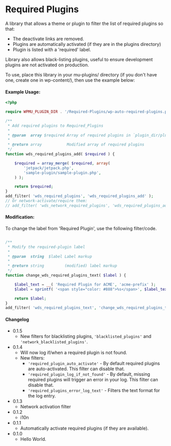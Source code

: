 Required Plugins
=========

A library that allows a theme or plugin to filter the list of required plugins so that:
* The deactivate links are removed.
* Plugins are automatically activated (if they are in the plugins directory)
* Plugin is listed with a 'required' label.

Library also allows black-listing plugins, useful to ensure development plugins are not activated on production.

To use, place this library in your mu-plugins/ directory (if you don't have one, create one in wp-content/), then use the example below:

#### Example Usage:
```php
<?php

require WPMU_PLUGIN_DIR . '/Required-Plugins/wp-auto-required-plugins.php';

/**
 * Add required plugins to Required_Plugins
 *
 * @param  array $required Array of required plugins in `plugin_dir/plugin_file.php` form
 *
 * @return array           Modified array of required plugins
 */
function wds_required_plugins_add( $required ) {

	$required = array_merge( $required, array(
		'jetpack/jetpack.php',
		'sample-plugin/sample-plugin.php',
	) );

	return $required;
}
add_filter( 'wds_required_plugins', 'wds_required_plugins_add' );
// Or network-activate/require them:
// add_filter( 'wds_network_required_plugins', 'wds_required_plugins_add' );
```

#### Modification:
To change the label from 'Required Plugin', use the following filter/code.

```php

/**
 * Modify the required-plugin label
 *
 * @param  string  $label Label markup
 *
 * @return string         (modified) label markup
 */
function change_wds_required_plugins_text( $label ) {

	$label_text = __( 'Required Plugin for ACME', 'acme-prefix' );
	$label = sprintf( '<span style="color: #888">%s</span>', $label_text );

	return $label;
}
add_filter( 'wds_required_plugins_text', 'change_wds_required_plugins_text' );
```

#### Changelog
* 0.1.5
	* New filters for blacklisting plugins, `'blacklisted_plugins'` and `'network_blacklisted_plugins'`.
* 0.1.4
	* Will now log if/when a required plugin is not found.
	* New filters:
		* `'required_plugin_auto_activate'` - By default required plugins are auto-activated. This filter can disable that.
		* `'required_plugin_log_if_not_found'` - By default, missing required plugins will trigger an error in your log. This filter can disable that.
		* `'required_plugins_error_log_text'` - Filters the text format for the log entry.
* 0.1.3
	* Network activation filter
* 0.1.2
	* i10n
* 0.1.1
	* Automatically activate required plugins (if they are available).
* 0.1.0
	* Hello World.
